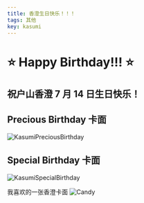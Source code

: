 ```yaml
---
title: 香澄生日快乐！！！
tags: 其他
key: kasumi
---
```


<h1>⭐ Happy Birthday!!! ⭐</h1>
<h2>祝户山香澄 7 月 14 日生日快乐！</h2>

## Precious Birthday 卡面
![KasumiPreciousBirthday](https://github.com/user-attachments/assets/26fae910-b95c-42a9-a9e9-fa31852970d7)

## Special Birthday 卡面
![KasumiSpecialBirthday](https://github.com/user-attachments/assets/f8fbb78a-59c1-4e3b-a6b4-ad9dc86a9fcc)


我喜欢的一张香澄卡面
![Candy](https://github.com/user-attachments/assets/4229e722-44f8-48c9-883c-23d6ced6ef0f)


